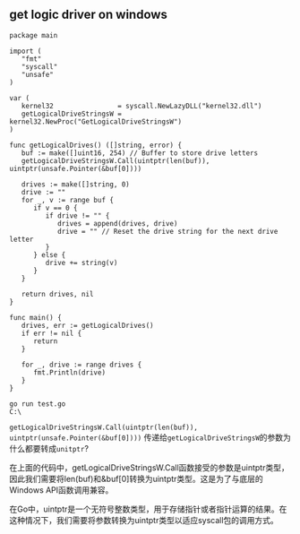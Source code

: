 ## get logic driver on windows

```
package main

import (
   "fmt"
   "syscall"
   "unsafe"
)

var (
   kernel32                = syscall.NewLazyDLL("kernel32.dll")
   getLogicalDriveStringsW = kernel32.NewProc("GetLogicalDriveStringsW")
)

func getLogicalDrives() ([]string, error) {
   buf := make([]uint16, 254) // Buffer to store drive letters
   getLogicalDriveStringsW.Call(uintptr(len(buf)), uintptr(unsafe.Pointer(&buf[0])))

   drives := make([]string, 0)
   drive := ""
   for _, v := range buf {
      if v == 0 {
         if drive != "" {
            drives = append(drives, drive)
            drive = "" // Reset the drive string for the next drive letter
         }
      } else {
         drive += string(v)
      }
   }

   return drives, nil
}

func main() {
   drives, err := getLogicalDrives()
   if err != nil {
      return
   }
 
   for _, drive := range drives {
      fmt.Println(drive)
   }
}
```
```
go run test.go
C:\
```

`getLogicalDriveStringsW.Call(uintptr(len(buf)), uintptr(unsafe.Pointer(&buf[0])))`
传递给`getLogicalDriveStringsW`的参数为什么都要转成`unitptr`?

在上面的代码中，getLogicalDriveStringsW.Call函数接受的参数是uintptr类型，因此我们需要将len(buf)和&buf[0]转换为uintptr类型。这是为了与底层的Windows API函数调用兼容。

在Go中，uintptr是一个无符号整数类型，用于存储指针或者指针运算的结果。在这种情况下，我们需要将参数转换为uintptr类型以适应syscall包的调用方式。

